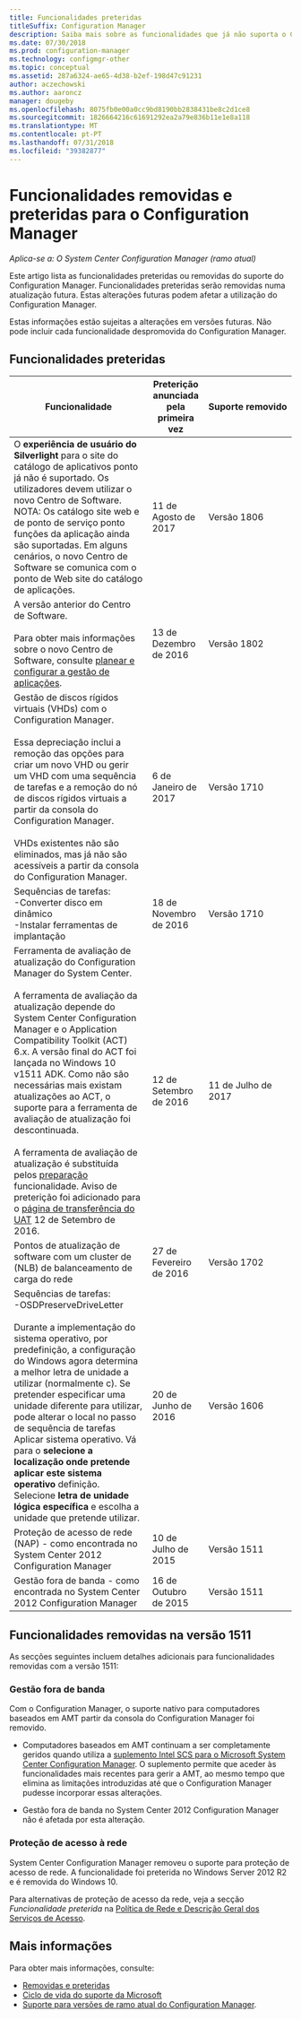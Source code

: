 ```yaml
---
title: Funcionalidades preteridas
titleSuffix: Configuration Manager
description: Saiba mais sobre as funcionalidades que já não suporta o Configuration Manager.
ms.date: 07/30/2018
ms.prod: configuration-manager
ms.technology: configmgr-other
ms.topic: conceptual
ms.assetid: 287a6324-ae65-4d38-b2ef-198d47c91231
author: aczechowski
ms.author: aaroncz
manager: dougeby
ms.openlocfilehash: 8075fb0e00a0cc9bd8190bb2838431be8c2d1ce8
ms.sourcegitcommit: 1826664216c61691292ea2a79e836b11e1e8a118
ms.translationtype: MT
ms.contentlocale: pt-PT
ms.lasthandoff: 07/31/2018
ms.locfileid: "39382877"
---
```

# <a name="removed-and-deprecated-features-for-configuration-manager"></a>Funcionalidades removidas e preteridas para o Configuration Manager

*Aplica-se a: O System Center Configuration Manager (ramo atual)*

Este artigo lista as funcionalidades preteridas ou removidas do suporte do Configuration Manager. Funcionalidades preteridas serão removidas numa atualização futura. Estas alterações futuras podem afetar a utilização do Configuration Manager.  

Estas informações estão sujeitas a alterações em versões futuras. Não pode incluir cada funcionalidade despromovida do Configuration Manager.



## <a name="deprecated-features"></a>Funcionalidades preteridas  

|Funcionalidade|Preterição anunciada pela primeira vez|Suporte&nbsp;removido|  
|-----------|---|--------------|  
|O **experiência de usuário do Silverlight** para o site do catálogo de aplicativos ponto já não é suportado. Os utilizadores devem utilizar o novo Centro de Software. NOTA: Os catálogo site web e de ponto de serviço ponto funções da aplicação ainda são suportadas. Em alguns cenários, o novo Centro de Software se comunica com o ponto de Web site do catálogo de aplicações.|11 de Agosto de 2017| Versão 1806|
|A versão anterior do Centro de Software.<br><br>Para obter mais informações sobre o novo Centro de Software, consulte [planear e configurar a gestão de aplicações](/sccm/apps/plan-design/plan-for-and-configure-application-management#configure-software-center-and-the-application-catalog-windows-pcs-only).|13 de Dezembro de 2016|Versão 1802|
|Gestão de discos rígidos virtuais (VHDs) com o Configuration Manager. </br></br>Essa depreciação inclui a remoção das opções para criar um novo VHD ou gerir um VHD com uma sequência de tarefas e a remoção do nó de discos rígidos virtuais a partir da consola do Configuration Manager. </br></br>VHDs existentes não são eliminados, mas já não são acessíveis a partir da consola do Configuration Manager.  |6 de Janeiro de 2017 |Versão 1710|
|Sequências de tarefas: <br /> -Converter disco em dinâmico <br /> -Instalar ferramentas de implantação |18 de Novembro de 2016|Versão 1710|
|Ferramenta de avaliação de atualização do Configuration Manager do System Center. </br></br>A ferramenta de avaliação da atualização depende do System Center Configuration Manager e o Application Compatibility Toolkit (ACT) 6.x. A versão final do ACT foi lançada no Windows 10 v1511 ADK. Como não são necessárias mais existam atualizações ao ACT, o suporte para a ferramenta de avaliação de atualização foi descontinuada. </br></br>A ferramenta de avaliação de atualização é substituída pelos [preparação](/sccm/core/clients/manage/upgrade/upgrade-analytics) funcionalidade. Aviso de preterição foi adicionado para o [página de transferência do UAT](https://www.microsoft.com/download/details.aspx?id=37145) 12 de Setembro de 2016. | 12 de Setembro de 2016  | 11 de Julho de 2017 |
|Pontos de atualização de software com um cluster de (NLB) de balanceamento de carga do rede | 27 de Fevereiro de 2016 | Versão 1702 | 
|Sequências de tarefas: <br /> -OSDPreserveDriveLetter  <br /><br /> Durante a implementação do sistema operativo, por predefinição, a configuração do Windows agora determina a melhor letra de unidade a utilizar (normalmente c). Se pretender especificar uma unidade diferente para utilizar, pode alterar o local no passo de sequência de tarefas Aplicar sistema operativo. Vá para o **selecione a localização onde pretende aplicar este sistema operativo** definição. Selecione **letra de unidade lógica específica** e escolha a unidade que pretende utilizar. |20 de Junho de 2016 |Versão 1606 |
|Proteção de acesso de rede (NAP) - como encontrada no System Center 2012 Configuration Manager|10 de Julho de 2015|Versão 1511|  
|Gestão fora de banda - como encontrada no System Center 2012 Configuration Manager|16 de Outubro de 2015|Versão 1511|



## <a name="features-removed-in-version-1511"></a>Funcionalidades removidas na versão 1511
As secções seguintes incluem detalhes adicionais para funcionalidades removidas com a versão 1511:

###  <a name="bkmk_amt"></a> Gestão fora de banda  
 Com o Configuration Manager, o suporte nativo para computadores baseados em AMT partir da consola do Configuration Manager foi removido.  

-   Computadores baseados em AMT continuam a ser completamente geridos quando utiliza a [suplemento Intel SCS para o Microsoft System Center Configuration Manager](http://www.intel.com/content/www/us/en/software/setup-configuration-software.html). O suplemento permite que aceder às funcionalidades mais recentes para gerir a AMT, ao mesmo tempo que elimina as limitações introduzidas até que o Configuration Manager pudesse incorporar essas alterações.  

-   Gestão fora de banda no System Center 2012 Configuration Manager não é afetada por esta alteração.  

###  <a name="bkmk_nap"></a> Proteção de acesso à rede  
 System Center Configuration Manager removeu o suporte para proteção de acesso de rede. A funcionalidade foi preterida no Windows Server 2012 R2 e é removida do Windows 10.  

 Para alternativas de proteção de acesso da rede, veja a secção *Funcionalidade preterida* na [Política de Rede e Descrição Geral dos Serviços de Acesso](https://technet.microsoft.com/library/hh831683.aspx).



## <a name="more-information"></a>Mais informações
Para obter mais informações, consulte:
 - [Removidas e preteridas](/sccm/core/plan-design/changes/deprecated/removed-and-deprecated)
 - [Ciclo de vida do suporte da Microsoft](https://support.microsoft.com/lifecycle)
 - [Suporte para versões de ramo atual do Configuration Manager](/sccm/core/servers/manage/current-branch-versions-supported).
